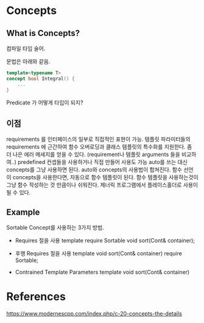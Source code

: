 # Concepts

## What is Concepts?

컴파일 타임 술어.

문법은 아래와 같음.
```c++
template<typename T>
concept bool Integral() {
    ...
}
```
Predicate 가 어떻게 타입이 되지?

## 이점
requirements 를 인터페이스의 일부로 직접적인 표현이 가능.
템플릿 파라미터들의 requirements 에 근간하여 함수 오버로딩과 클래스 템플릿의 특수화를 지원한다.
좀 더 나은 에러 메세지를 얻을 수 있다. (requirement나 템플릿 arguments 들을 비교하여..)
predefined 컨셉들을 사용하거나 직접 만들어 사용도 가능
auto를 쓰는 대신 concepts를 그냥 사용하면 된다. auto와 concepts의 사용법이 합쳐진다. 
함수 선언이 concepts을 사용한다면, 자동으로 함수 템플릿이 된다. 함수 템플릿을 사용하는것이 그냥 함수 작성하는 것 만큼이나 쉬워진다.
제너릭 프로그램에서 플레이스홀더로 사용이 될 수 있다.

## Example

Sortable Concept를 사용하는 3가지 방법.

* Requires 절을 사용
template<typename Cont> require Sortable<Cont>
void sort(Cont& container);

* 후행 Requires 절을 사용
template<typename Cont> void sort(Cont& container)
require Sortable<Cont>;

* Contrained Template Parameters
template<Sortable Cont>
void sort(Cont& container)



# References

https://www.modernescpp.com/index.php/c-20-concepts-the-details